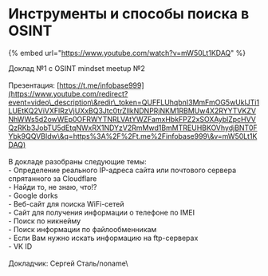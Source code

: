 # Инструменты и способы поиска в OSINT

{% embed url="https://www.youtube.com/watch?v=mW50Lt1KDAQ" %}

Доклад №1 с OSINT mindset meetup №2\
\
Презентация: [https://t.me/infobase999](https://www.youtube.com/redirect?event=video\_description\&redir\_token=QUFFLUhqbnI3MmFmOG5wUklJTi1LUEtKQ2ViVXFlRzVjUXxBQ3Jtc0trZllkNDNPRjNKM1RBMUw4X2RYYTVKZVNhWWs5d2owWEp0OFRWYTNRLVAtYWZFamxHbkFPZ2xSOXAyblZpcHVVQzRKb3JobTU5dEtqNWxRX1NDYzV2RmMwd1BmMTREUHBKOVhydjBNT0FYbk9QQVBIdw\&q=https%3A%2F%2Ft.me%2Finfobase999\&v=mW50Lt1KDAQ) \
\
В докладе разобраны следующие темы: \
\- Определение реального IP-адреса сайта или почтового сервера спрятанного за Cloudflare \
\- Найди то, не знаю, что!? \
\- Google dorks \
\- Веб-сайт для поиска WiFi-сетей \
\- Сайт для получения информации о телефоне по IMEI \
\- Поиск по никнейму \
\- Поиск информации по файлообменникам \
\- Если Вам нужно искать информацию на ftp-серверах \
\- VK ID\
\
Докладчик: Сергей Сталь/noname\
